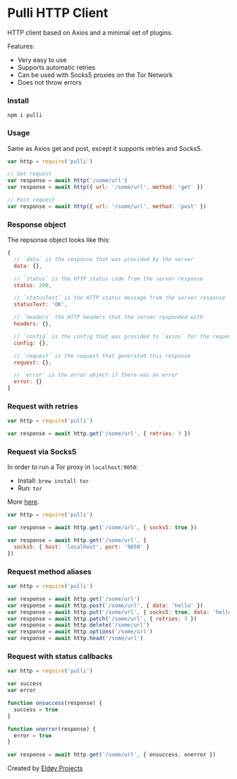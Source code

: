 # Pulli HTTP Client

HTTP client based on Axios and a minimal set of plugins.

Features:
- Very easy to use
- Supports automatic retries
- Can be used with Socks5 proxies on the Tor Network
- Does not throw errors

### Install

```
npm i pulli
```

### Usage

Same as Axios get and post, except it supports retries and Socks5.

```js
var http = require('pulli')

// Get request
var response = await http('/some/url')
var response = await http({ url: '/some/url', method: 'get' })

// Post request
var response = await http({ url: '/some/url', method: 'post' })
```

### Response object

The repsonse object looks like this:

```js
{
  // `data` is the response that was provided by the server
  data: {},

  // `status` is the HTTP status code from the server response
  status: 200,

  // `statusText` is the HTTP status message from the server response
  statusText: 'OK',

  // `headers` the HTTP headers that the server responded with
  headers: {},

  // `config` is the config that was provided to `axios` for the request
  config: {},

  // `request` is the request that generated this response
  request: {},

  // `error` is the error object if there was an error
  error: {}
}
```


### Request with retries
```js
var http = require('pulli')

var response = await http.get('/some/url', { retries: 3 })
```

### Request via Socks5

In order to run a Tor proxy in `localhost:9050`:
- Install: `brew install tor`
- Run: `tor`

More [here](https://gist.github.com/skippednote/ca7b40620858b57668a0abba2ed9ef85).

```js
var http = require('pulli')

var response = await http.get('/some/url', { socks5: true })

var response = await http.get('/some/url', {
  socks5: { host: 'localhost', port: '9050' }
})
```

### Request method aliases
```js
var http = require('pulli')

var response = await http.get('/some/url')
var response = await http.post('/some/url', { data: 'hello' })
var response = await http.put('/some/url', { socks5: true, data: 'hello' })
var response = await http.patch('/some/url', { retries: 3 })
var response = await http.delete('/some/url')
var response = await http.options('/some/url')
var response = await http.head('/some/url')
```

### Request with status callbacks
```js
var http = require('pulli')

var success
var error

function onsuccess(response) {
  success = true
}

function onerror(response) {
  error = true
}

var response = await http.get('/some/url', { onsuccess, onerror })
```

Created by [Eldøy Projects](https://eldoy.com)
